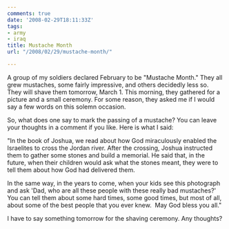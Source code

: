 ```yaml
---
comments: true
date: '2008-02-29T18:11:33Z'
tags:
- army
- iraq
title: Mustache Month
url: "/2008/02/29/mustache-month/"

---
```

<p>A group of my soldiers declared February to be "Mustache Month." They all grew mustaches, some fairly impressive, and others decidedly less so. They will shave them tomorrow, March 1. This morning, they gathered for a picture and a small ceremony. For some reason, they asked me if I would say a few words on this solemn occasion.</p>
<p>So, what does one say to mark the passing of a mustache? You can leave your thoughts in a comment if you like. Here is what I said:</p>
<p>"In the book of Joshua, we read about how God miraculously enabled the Israelites to cross the Jordan river. After the crossing, Joshua instructed them to gather some stones and build a memorial. He said that, in the future, when their children would ask what the stones meant, they were to tell them about how God had delivered them.</p>
<p>In the same way, in the years to come, when your kids see this photograph and ask 'Dad, who are all these people with these really bad mustaches?' You can tell them about some hard times, some good times, but most of all, about some of the best people that you ever knew.  May God bless you all."</p>
<p>I have to say something tomorrow for the shaving ceremony. Any thoughts?</p>
